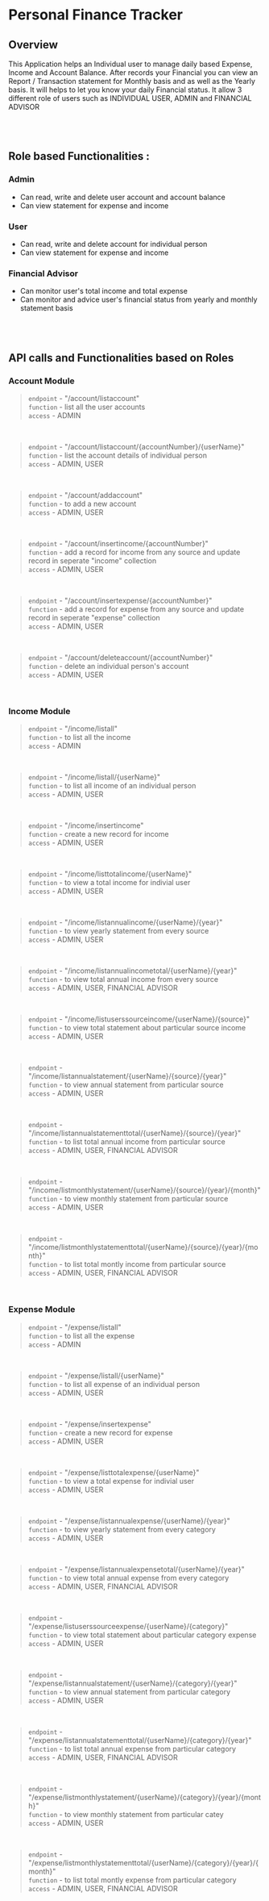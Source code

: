 # Personal Finance Tracker

## Overview

This Application helps an Individual user to manage daily based Expense, Income and Account Balance. After records your Financial you can view an Report / Transaction statement for Monthly basis and as well as the Yearly basis. It will helps to let you know your daily Financial status. It allow 3 different role of users such as INDIVIDUAL USER, ADMIN and FINANCIAL ADVISOR

<br>
<br>

## Role based Functionalities :

### Admin 
  - Can read, write and delete user account and account balance
  - Can view statement for expense and income

### User
  - Can read, write and delete account for individual person
  - Can view statement for expense and income

### Financial Advisor
  - Can monitor user's total income and total expense
  - Can monitor and advice user's financial status from yearly and monthly statement basis
<br>
<br>

## API calls and Functionalities based on Roles

### Account Module
  
> `endpoint` - "/account/listaccount"   <br>
`function` - list all the user accounts  <br>
`access`  - ADMIN  <br>

<br>

> `endpoint` - "/account/listaccount/{accountNumber}/{userName}"  <br>
`function` - list the account details of individual person  <br>
`access` - ADMIN, USER  <br>

<br>

> `endpoint` - "/account/addaccount"  <br>
`function` - to add a new account  <br>
`access` - ADMIN, USER  <br>

<br>

> `endpoint` - "/account/insertincome/{accountNumber}"  <br>
`function` - add a record for income from any source and update record in seperate "income" collection  <br>
`access` - ADMIN, USER  <br>

<br>

> `endpoint` - "/account/insertexpense/{accountNumber}"  <br>
`function` - add a record for expense from any source and update record in seperate "expense" collection  <br>
`access` - ADMIN, USER  <br>

<br>

> `endpoint` - "/account/deleteaccount/{accountNumber}"  <br>
`function` - delete an individual person's account  <br>
`access` - ADMIN, USER  <br>


<br>

### Income Module

> `endpoint` - "/income/listall"  <br>
`function` - to list all the income  <br>
`access` - ADMIN  <br>

<br>

> `endpoint` - "/income/listall/{userName}"  <br>
`function` - to list all income of an individual person  <br>
`access` - ADMIN, USER  <br>

<br>

> `endpoint` - "/income/insertincome"  <br>
`function` - create a new record for income  <br>
`access` - ADMIN, USER  <br>

<br>

> `endpoint` - "/income/listtotalincome/{userName}"  <br>
`function` - to view a total income for indivial user  <br>
`access` - ADMIN, USER  <br>

<br>

> `endpoint` - "/income/listannualincome/{userName}/{year}" <br>
`function` - to view yearly statement from every source  <br>
`access` - ADMIN, USER  <br>

<br>

> `endpoint` - "/income/listannualincometotal/{userName}/{year}"  <br>
`function` - to view total annual income from every source  <br>
`access` - ADMIN, USER, FINANCIAL ADVISOR  <br>

<br>

> `endpoint` - "/income/listuserssourceincome/{userName}/{source}"  <br>
`function` - to view total statement about particular source income  <br>
`access` - ADMIN, USER  <br>

<br>

> `endpoint` - "/income/listannualstatement/{userName}/{source}/{year}"  <br>
`function` - to view annual statement from particular source  <br>
`access` - ADMIN, USER  <br>

<br>

> `endpoint` - "/income/listannualstatementtotal/{userName}/{source}/{year}"  <br>
`function` - to list total annual income from particular source  <br>
`access` -   ADMIN, USER, FINANCIAL ADVISOR  <br>

<br>

> `endpoint` - "/income/listmonthlystatement/{userName}/{source}/{year}/{month}"  <br>
`function` - to view monthly statement from particular source  <br>
`access` - ADMIN, USER  <br>

<br>

> `endpoint` - "/income/listmonthlystatementtotal/{userName}/{source}/{year}/{month}"  <br>
`function` - to list total montly income from particular source  <br>
`access` - ADMIN, USER, FINANCIAL ADVISOR  <br>


<br>

### Expense Module

> `endpoint` - "/expense/listall"  <br>
`function` - to list all the expense  <br>
`access` - ADMIN  <br>

<br>

> `endpoint` - "/expense/listall/{userName}"  <br>
`function` - to list all expense of an individual person  <br>
`access` - ADMIN, USER  <br>

<br>

> `endpoint` - "/expense/insertexpense"  <br>
`function` - create a new record for expense  <br>
`access` - ADMIN, USER  <br>

<br>

> `endpoint` - "/expense/listtotalexpense/{userName}"  <br>
`function` - to view a total expense for indivial user  <br>
`access` - ADMIN, USER  <br>

<br>

> `endpoint` - "/expense/listannualexpense/{userName}/{year}"  <br>
`function` - to view yearly statement from every category  <br>
`access` - ADMIN, USER  <br>

<br>

> `endpoint` - "/expense/listannualexpensetotal/{userName}/{year}"  <br>
`function` - to view total annual expense from every category  <br>
`access` - ADMIN, USER, FINANCIAL ADVISOR  <br>

<br>

> `endpoint` - "/expense/listuserssourceexpense/{userName}/{category}"  <br>
`function` - to view total statement about particular category expense  <br>
`access` - ADMIN, USER  <br>

<br>

> `endpoint` - "/expense/listannualstatement/{userName}/{category}/{year}"  <br>
`function` - to view annual statement from particular category  <br>
`access` - ADMIN, USER  <br>

<br>

> `endpoint` - "/expense/listannualstatementtotal/{userName}/{category}/{year}"  <br>
`function` - to list total annual expense from particular category  <br>
`access` -   ADMIN, USER, FINANCIAL ADVISOR  <br>

<br>

> `endpoint` - "/expense/listmonthlystatement/{userName}/{category}/{year}/{month}"  <br>
`function` - to view monthly statement from particular catey  <br>
`access` - ADMIN, USER  <br>

<br>

> `endpoint` - "/expense/listmonthlystatementtotal/{userName}/{category}/{year}/{month}"  <br>
`function` - to list total montly expense from particular category  <br>
`access` - ADMIN, USER, FINANCIAL ADVISOR  <br>
